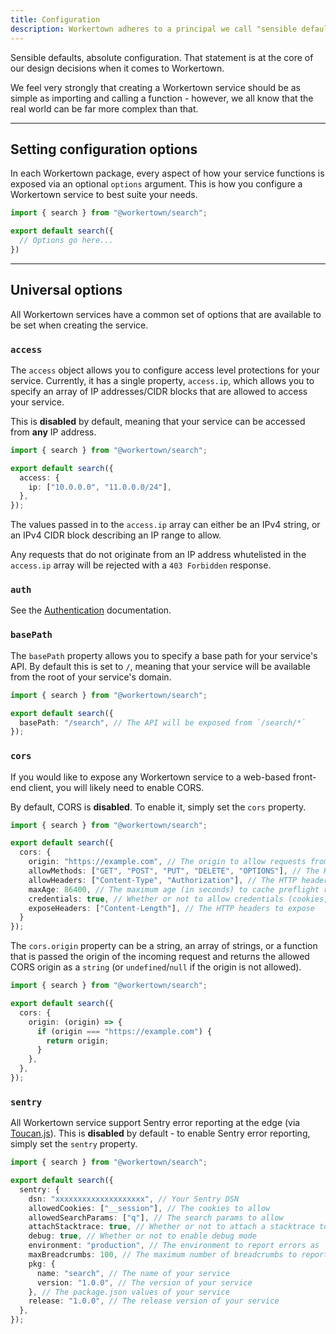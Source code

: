 ```yaml
---
title: Configuration
description: Workertown adheres to a principal we call "sensible defaults, absolute configuration".
---
```


Sensible defaults, absolute configuration. That statement is at the core of our
design decisions when it comes to Workertown.

We feel very strongly that creating a Workertown service should be as simple as
importing and calling a function - however, we all know that the real world can
be far more complex than that.

---

## Setting configuration options

In each Workertown package, every aspect of how your service functions is
exposed via an optional `options` argument. This is how you configure a
Workertown service to best suite your needs.

```ts
import { search } from "@workertown/search";

export default search({
  // Options go here...
})
```

---

## Universal options

All Workertown services have a common set of options that are available to be
set when creating the service.

### `access`

The `access` object allows you to configure access level protections for
your service. Currently, it has a single property, `access.ip`, which allows you
to specify an array of IP addresses/CIDR blocks that are allowed to access your
service.

This is **disabled** by default, meaning that your service can be accessed from
**any** IP address.

```ts
import { search } from "@workertown/search";

export default search({
  access: {
    ip: ["10.0.0.0", "11.0.0.0/24"],
  },
});
```

The values passed in to the `access.ip` array can either be an IPv4 string, or
an IPv4 CIDR block describing an IP range to allow.

Any requests that do not originate from an IP address whutelisted in the
`access.ip` array will be rejected with a `403 Forbidden` response.

### `auth`

See the [Authentication](/docs/core-concepts/authentication) documentation.

### `basePath`

The `basePath` property allows you to specify a base path for your service's
API. By default this is set to `/`, meaning that your service will be
available from the root of your service's domain.

```ts
import { search } from "@workertown/search";

export default search({
  basePath: "/search", // The API will be exposed from `/search/*`
});
```

### `cors`

If you would like to expose any Workertown service to a web-based front-end
client, you will likely need to enable CORS.

By default, CORS is **disabled**. To enable it, simply set the `cors` property.

```ts
import { search } from "@workertown/search";

export default search({
  cors: {
    origin: "https://example.com", // The origin to allow requests from
    allowMethods: ["GET", "POST", "PUT", "DELETE", "OPTIONS"], // The HTTP methods to allow
    allowHeaders: ["Content-Type", "Authorization"], // The HTTP headers to allow
    maxAge: 86400, // The maximum age (in seconds) to cache preflight requests
    credentials: true, // Whether or not to allow credentials (cookies, etc)
    exposeHeaders: ["Content-Length"], // The HTTP headers to expose
  }
});
```

The `cors.origin` property can be a string, an array of strings, or a function
that is passed the origin of the incoming request and returns the  allowed CORS
origin as a `string` (or `undefined`/`null` if the origin is not allowed).

```ts
import { search } from "@workertown/search";

export default search({
  cors: {
    origin: (origin) => {
      if (origin === "https://example.com") {
        return origin;
      }
    },
  },
});
```

### `sentry`

All Workertown service support Sentry error reporting at the edge (via
[Toucan.js](https://github.com/robertcepa/toucan-js)). This is **disabled** by
default - to enable Sentry error reporting, simply set the `sentry` property.

```ts
import { search } from "@workertown/search";

export default search({
  sentry: {
    dsn: "xxxxxxxxxxxxxxxxxxxx", // Your Sentry DSN
    allowedCookies: ["__session"], // The cookies to allow
    allowedSearchParams: ["q"], // The search params to allow
    attachStacktrace: true, // Whether or not to attach a stacktrace to errors
    debug: true, // Whether or not to enable debug mode
    environment: "production", // The environment to report errors as
    maxBreadcrumbs: 100, // The maximum number of breadcrumbs to report
    pkg: {
      name: "search", // The name of your service
      version: "1.0.0", // The version of your service
    }, // The package.json values of your service
    release: "1.0.0", // The release version of your service
  },
});
```
